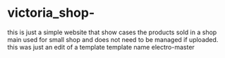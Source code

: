 # victoria_shop-
this is just a simple website that show cases the products sold in a shop
main used for small shop and does not need to be managed if uploaded.
this was just an edit of a template
template name electro-master
